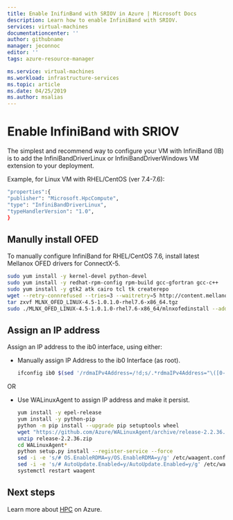 ```yaml
---
title: Enable InifinBand with SRIOV in Azure | Microsoft Docs
description: Learn how to enable InfiniBand with SRIOV. 
services: virtual-machines
documentationcenter: ''
author: githubname
manager: jeconnoc
editor: ''
tags: azure-resource-manager

ms.service: virtual-machines
ms.workload: infrastructure-services
ms.topic: article
ms.date: 04/25/2019
ms.author: msalias
---
```



# Enable InfiniBand with SRIOV


The simplest and recommend way to configure your VM with InfiniBand (IB) is to add the InfiniBandDriverLinux or InfiniBandDriverWindows VM extension to your deployment.

Example, for Linux VM with RHEL/CentOS (ver 7.4-7.6):

```bash
"properties":{
"publisher": "Microsoft.HpcCompute",
"type": "InfiniBandDriverLinux",
"typeHandlerVersion": "1.0",
} 
```


## Manully install OFED

To manually configure InfiniBand for RHEL/CentOS 7.6, install latest Mellanox OFED drivers for ConnectX-5.

```bash
sudo yum install -y kernel-devel python-devel
sudo yum install -y redhat-rpm-config rpm-build gcc-gfortran gcc-c++
sudo yum install -y gtk2 atk cairo tcl tk createrepo
wget --retry-connrefused --tries=3 --waitretry=5 http://content.mellanox.com/ofed/MLNX_OFED-4.5-1.0.1.0/MLNX_OFED_LINUX-4.5-1.0.1.0-rhel7.6-x86_64.tgz
tar zxvf MLNX_OFED_LINUX-4.5-1.0.1.0-rhel7.6-x86_64.tgz
sudo ./MLNX_OFED_LINUX-4.5-1.0.1.0-rhel7.6-x86_64/mlnxofedinstall --add-kernel-support
```


## Assign an IP address

Assign an IP address to the ib0 interface, using either:

- Manually assign IP Address to the ib0 Interface (as root).

	```bash
	ifconfig ib0 $(sed '/rdmaIPv4Address=/!d;s/.*rdmaIPv4Address="\([0-9.]*\)".*/\1/' /var/lib/waagent/SharedConfig.xml)/16
	```

OR

- Use WALinuxAgent to assign IP address and make it persist.

	```bash
	yum install -y epel-release
	yum install -y python-pip
	python -m pip install --upgrade pip setuptools wheel
	wget "https://github.com/Azure/WALinuxAgent/archive/release-2.2.36.zip"
	unzip release-2.2.36.zip
	cd WALinuxAgent*
	python setup.py install --register-service --force
	sed -i -e 's/# OS.EnableRDMA=y/OS.EnableRDMA=y/g' /etc/waagent.conf
	sed -i -e 's/# AutoUpdate.Enabled=y/AutoUpdate.Enabled=y/g' /etc/waagent.conf
	systemctl restart waagent
	```

## Next steps

Learn more about [HPC](https://docs.microsoft.com/azure/architecture/topics/high-performance-computing/) on Azure.
